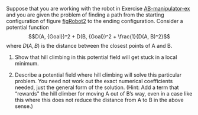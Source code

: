 

Suppose that you are working with the robot in
Exercise <a class="exerciseRef" href="{{ site.baseurl }}/nlp-english-exercises/ex_3/">AB-manipulator-ex</a> and you are given the
problem of finding a path from the starting configuration of
figure <a class="insideExercisesFigRef" href="#figRobot2">figRobot2</a> to the ending configuration. Consider a potential
function $$D(A, {Goal})^2 + D(B, {Goal})^2 + \frac{1}{D(A, B)^2}$$
where $D(A,B)$ is the distance between the closest points of A and B.<br>

1.  Show that hill climbing in this potential field will get stuck in a
    local minimum.<br>

2.  Describe a potential field where hill climbing will solve this
    particular problem. You need not work out the exact numerical
    coefficients needed, just the general form of the solution. (Hint:
    Add a term that “rewards" the hill climber for moving A out of B’s
    way, even in a case like this where this does not reduce the
    distance from A to B in the above sense.)<br>
